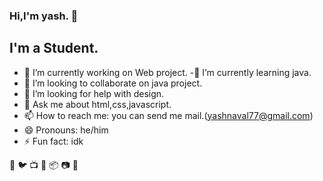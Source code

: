 ### Hi,I'm yash. 👋
## I'm a Student.


- 🔭 I’m currently working on Web project.
-🌱 I’m currently learning java. 
- 👯 I’m looking to collaborate on java project.
- 🤔 I’m looking for help with design.
- 💬 Ask me about html,css,javascript.
- 📫 How to reach me: you can send me mail.(yashnaval77@gmail.com)
- 😄 Pronouns: he/him
- ⚡ Fun fact: idk

🏡 
🐦
📺
🎥
📦
📷
👔
